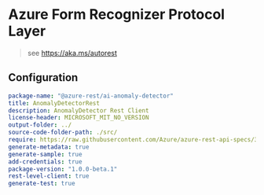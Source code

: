 # Azure Form Recognizer Protocol Layer

> see https://aka.ms/autorest

## Configuration

```yaml
package-name: "@azure-rest/ai-anomaly-detector"
title: AnomalyDetectorRest
description: AnomalyDetector Rest Client
license-header: MICROSOFT_MIT_NO_VERSION
output-folder: ../
source-code-folder-path: ./src/
require: https://raw.githubusercontent.com/Azure/azure-rest-api-specs/3e839d05a41f1dc59680852eb519db8269e9d843/specification/cognitiveservices/data-plane/AnomalyDetector/readme.md
generate-metadata: true
generate-sample: true
add-credentials: true
package-version: "1.0.0-beta.1"
rest-level-client: true
generate-test: true
```
